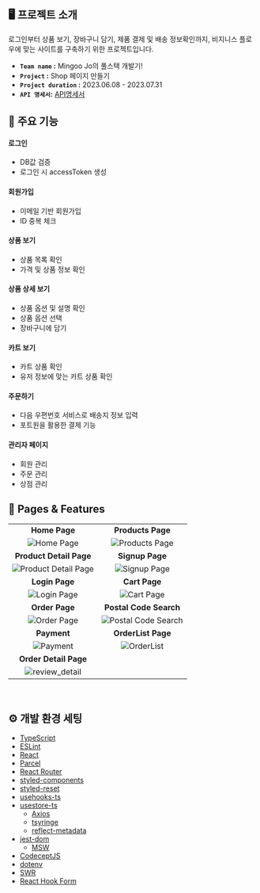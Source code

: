 ## 🖥️ 프로젝트 소개

로그인부터 상품 보기, 장바구니 담기, 제품 결제 및 배송 정보확인까지, 비지니스 플로우에 맞는 사이트를 구축하기 위한 프로젝트입니다.

- **`Team name` :**  Mingoo Jo의 풀스택 개발기!
- **`Project` :** Shop 페이지 만들기
- **`Project duration` :** 2023.06.08 - 2023.07.31
- **`API 명세서`:** [API명세서](https://fanatical-tibia-7d0.notion.site/API-fa79f073d65a4453a6631155f00c2694?pvs=4)

## 📌 주요 기능

#### 로그인
- DB값 검증
- 로그인 시 accessToken 생성

#### 회원가입
- 이메일 기반 회원가입
- ID 중복 체크

#### 상품 보기
- 상품 목록 확인
- 가격 및 상품 정보 확인

#### 상품 상세 보기
- 상품 옵션 및 설명 확인
- 상품 옵션 선택
- 장바구니에 담기

#### 카트 보기
- 카트 상품 확인
- 유저 정보에 맞는 카트 상품 확인

#### 주문하기
- 다음 우편번호 서비스로 배송지 정보 입력
- 포트원을 활용한 결제 기능

#### 관리자 페이지 
- 회원 관리
- 주문 관리
- 상점 관리


## 🌟 Pages & Features
|                                                              |                                                              |
| :----------------------------------------------------------: | :----------------------------------------------------------: |
|        **Home Page**                           |                 **Products Page**                 |
| ![Home Page](https://github.com/mingoojo/project-shop-image/blob/main/pages-01.jpg?raw=true) |![Products Page](https://github.com/mingoojo/project-shop-image/blob/main/pages-02.jpg?raw=true)|
|        **Product Detail Page**                           |                 **Signup Page**                 |
|![Product Detail Page](https://github.com/mingoojo/project-shop-image/blob/main/pages-03.jpg?raw=true)|![Signup Page](https://github.com/mingoojo/project-shop-image/blob/main/pages-04.jpg?raw=true)|
|                    **Login Page**                     |                     **Cart Page**                    |
| ![Login Page](https://github.com/mingoojo/project-shop-image/blob/main/pages-05.jpg?raw=true)| ![Cart Page](https://github.com/mingoojo/project-shop-image/blob/main/pages-06.jpg?raw=true)|
|                    **Order Page**                     |                 **Postal Code Search**                  |
| ![Order Page](https://github.com/mingoojo/project-shop-image/blob/main/pages-07.jpg?raw=true) | ![Postal Code Search](https://github.com/mingoojo/project-shop-image/blob/main/pages-08.jpg?raw=true) |
|                    **Payment**                     |                 **OrderList Page**                  |
|![Payment](https://github.com/mingoojo/project-shop-image/blob/main/pages-09.jpg?raw=true) | ![OrderList](https://github.com/mingoojo/project-shop-image/blob/main/pages-10.jpg?raw=true)|
|                    **Order Detail Page**                     |
|![review_detail](https://github.com/mingoojo/project-shop-image/blob/main/pages-11.jpg?raw=true)|
<br/>

## ⚙️ 개발 환경 세팅

- [TypeScript](https://www.typescriptlang.org/)
- [ESLint](https://eslint.org/)
- [React](https://react.dev/)
- [Parcel](https://parceljs.org/)
- [React Router](https://github.com/remix-run/react-router)
- [styled-components](https://github.com/styled-components/styled-components)
- [styled-reset](https://github.com/zacanger/styled-reset)
- [usehooks-ts](https://github.com/juliencrn/usehooks-ts)
- [usestore-ts](https://github.com/seed2whale/usestore-ts)
    - [Axios](https://github.com/axios/axios)
    - [tsyringe](https://github.com/microsoft/tsyringe)
    - [reflect-metadata](https://github.com/rbuckton/reflect-metadata)
- [jest-dom](https://github.com/testing-library/jest-dom)
    - [MSW](https://github.com/mswjs/msw)
- [CodeceptJS](https://codecept.io/)
- [dotenv](https://github.com/motdotla/dotenv)
- [SWR](https://swr.vercel.app/ko)
- [React Hook Form](https://react-hook-form.com/)
